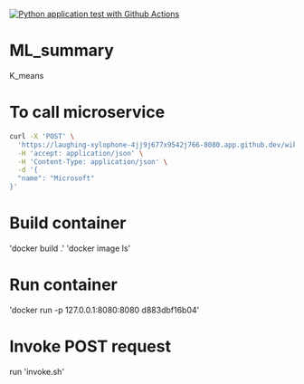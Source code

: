

[![Python application test with Github Actions](https://github.com/yangxu21/ML_summary/actions/workflows/main.yml/badge.svg)](https://github.com/yangxu21/ML_summary/actions/workflows/main.yml)


# ML_summary
K_means


# To call microservice
```bash
curl -X 'POST' \
  'https://laughing-xylophone-4jj9j677x9542j766-8080.app.github.dev/wiki' \
  -H 'accept: application/json' \
  -H 'Content-Type: application/json' \
  -d '{
  "name": "Microsoft"
}'
```

# Build container

'docker build .'
'docker image ls'

# Run container

'docker run -p 127.0.0.1:8080:8080 d883dbf16b04'

# Invoke POST request

run 'invoke.sh'